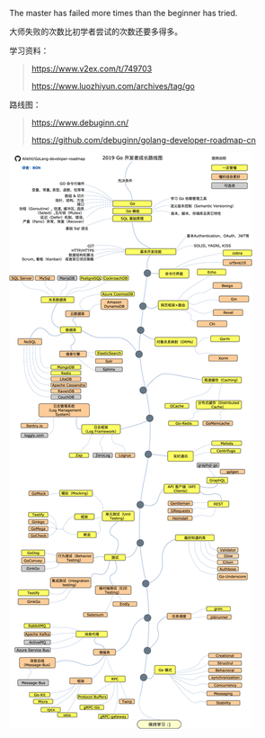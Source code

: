 The master has failed more times than the beginner has tried.

大师失败的次数比初学者尝试的次数还要多得多。



学习资料：

>  https://www.v2ex.com/t/749703
>
> https://www.luozhiyun.com/archives/tag/go



路线图：

> https://www.debuginn.cn/
>
> https://github.com/debuginn/golang-developer-roadmap-cn

![8e3bc04c4767e42d5ee731c4709d2094](images/8e3bc04c4767e42d5ee731c4709d2094.png)